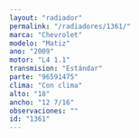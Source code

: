```yaml
---
layout: "radiador"
permalink: "/radiadores/1361/"
marca: "Chevrolet"
modelo: "Matiz"
ano: "2009"
motor: "L4 1.1"
transmision: "Estándar"
parte: "96591475"
clima: "Con clima"
alto: "18"
ancho: "12 7/16"
observaciones: ""
id: "1361"
---
```


